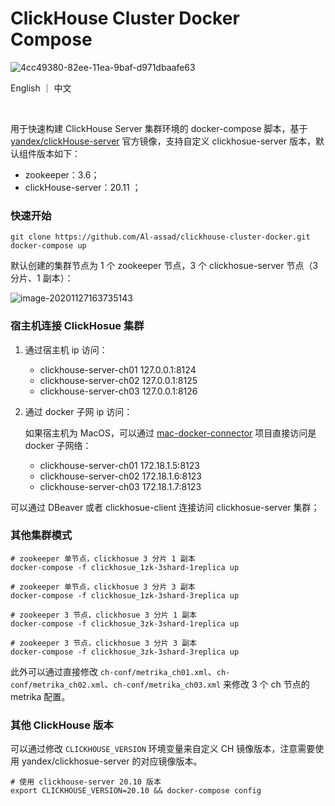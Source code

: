 # ClickHouse Cluster Docker Compose

![4cc49380-82ee-11ea-9baf-d971dbaafe63](https://cdn.jsdelivr.net/gh/Al-assad/md-img@master/bucket-3/202011271720.png)

English ｜ 中文

<br>

用于快速构建 ClickHouse Server 集群环境的 docker-compose 脚本，基于 [yandex/clickHouse-server](yandex/clickHouse-server) 官方镜像，支持自定义 clickhosue-server 版本，默认组件版本如下：

* zookeeper：3.6；
* clickHouse-server：20.11 ；

### 快速开始

```shell
git clone https://github.com/Al-assad/clickhouse-cluster-docker.git
docker-compose up
```

默认创建的集群节点为 1 个 zookeeper 节点，3 个 clickhosue-server 节点（3 分片、1 副本）：

![image-20201127163735143](https://cdn.jsdelivr.net/gh/Al-assad/md-img@master/bucket-3/202011271637.png)

### 宿主机连接 ClickHosue 集群

1. 通过宿主机 ip 访问：
   * clickhouse-server-ch01    127.0.0.1:8124
   * clickhouse-server-ch02    127.0.0.1:8125
   * clickhouse-server-ch03    127.0.0.1:8126

2. 通过 docker 子网 ip 访问：

   如果宿主机为 MacOS，可以通过 [mac-docker-connector](https://github.com/wenjunxiao/mac-docker-connector) 项目直接访问是 docker 子网络：

   * clickhouse-server-ch01    172.18.1.5:8123
   * clickhouse-server-ch02    172.18.1.6:8123
   * clickhouse-server-ch03    172.18.1.7:8123

可以通过 DBeaver 或者 clickhosue-client 连接访问 clickhosue-server 集群；

### 其他集群模式

```shell
# zookeeper 单节点，clickhosue 3 分片 1 副本
docker-compose -f clickhosue_1zk-3shard-1replica up

# zookeeper 单节点，clickhosue 3 分片 3 副本
docker-compose -f clickhosue_1zk-3shard-3replica up

# zookeeper 3 节点，clickhosue 3 分片 1 副本
docker-compose -f clickhosue_3zk-3shard-1replica up

# zookeeper 3 节点，clickhosue 3 分片 3 副本
docker-compose -f clickhosue_3zk-3shard-3replica up
```

此外可以通过直接修改 `ch-conf/metrika_ch01.xml`、`ch-conf/metrika_ch02.xml`、`ch-conf/metrika_ch03.xml` 来修改 3 个 ch 节点的 metrika 配置。

### 其他 ClickHouse 版本

可以通过修改 `CLICKHOUSE_VERSION` 环境变量来自定义 CH 镜像版本，注意需要使用 yandex/clickhosue-server 的对应镜像版本。

```shell
# 使用 clickhouse-server 20.10 版本
export CLICKHOUSE_VERSION=20.10 && docker-compose config
```



